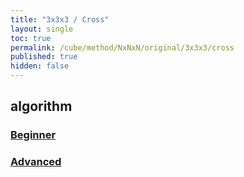 ```yaml
---
title: "3x3x3 / Cross"
layout: single
toc: true
permalink: /cube/method/NxNxN/original/3x3x3/cross
published: true
hidden: false
---
```


<head>
  <base target="_blank">
</head>



## algorithm

### [Beginner](/cube/method/NxNxN/original/3x3x3/cross/beginner)

### [Advanced](/cube/method/NxNxN/original/3x3x3/cross/advanced)
